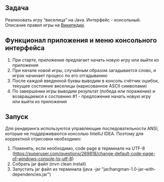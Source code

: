 ## Задача
Реализовать игру “виселица” на Java. Интерфейс - консольный. Описание правил игры на [Википедии](https://ru.wikipedia.org/wiki/%D0%92%D0%B8%D1%81%D0%B5%D0%BB%D0%B8%D1%86%D0%B0_(%D0%B8%D0%B3%D1%80%D0%B0)).

## Функционал приложения и меню консольного интерфейса
1. При старте, приложение предлагает начать новую игру или выйти из приложения
2. При начале новой игры, случайным образом загадывается слово, и игрок начинает процесс по его отгадыванию
3. После каждой введенной буквы выводим в консоль счётчик ошибок, текущее состояние виселицы (нарисованное ASCII символами)
4. По завершении игры выводим результат (победа или поражение) и возвращаемся к состоянию #1 - предложение начать новую игру или выйти из приложения

## Запуск
Для рендеринга используются управляющие последовательности ANSI, которые не поддерживаются консолью IntelliJ IDEA.
Поэтому для корректной отрисовки необходимо:
1. Поменять, если необходимо, code page в терминале на UTF-8 (https://superuser.com/questions/269818/change-default-code-page-of-windows-console-to-utf-8)
2. Собрать jar файл (mvn clean install)
3. Запустить jar файл из терминала (java -jar "jar/hangman-1.0-jar-with-dependencies.jar")